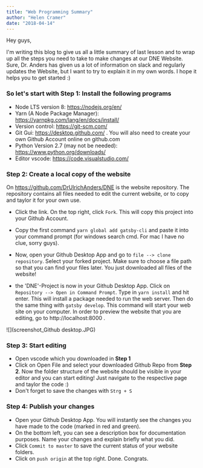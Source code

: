 ```yaml
---
title: "Web Programming Summary"
author: "Helen Cramer"
date: "2018-04-14"
---
```



Hey guys,

I'm writing this blog to give us all a little summary of last lesson and to wrap up all the steps you need to take to make changes at our DNE Website. Sure, Dr. Anders has given us a lot of information on slack and regularly updates the Website, but I want to try to explain it in my own words. I hope it helps you to get started :)

### So let's start with **Step 1**: Install the following programs

* Node LTS version 8: https://nodejs.org/en/
* Yarn (A Node Package Manager): https://yarnpkg.com/lang/en/docs/install/
* Version control: https://git-scm.com/
* Git Gui: https://desktop.github.com/ . You will also need to create your own Github Account online on github.com
* Python Version 2.7 (may not be needed): https://www.python.org/downloads/
* Editor vscode: https://code.visualstudio.com/


### **Step 2**: Create a local copy of the website

On https://github.com/DrUlrichAnders/DNE is the website repository. The repository contains all files needed to edit the current website, or to copy and taylor it for your own use.

* Click the link. On the top right, click `Fork`. This will copy this project into your Github Account.

* Copy the first command `yarn global add gatsby-cli` and paste it into your command prompt (for windows search cmd. For mac I have no clue, sorry guys).

* Now, open your Github Desktop App and go to `file --> clone repository`. Select your forked project. Make sure to choose a file path so that you can find your files later. You just downloaded all files of the website!

* the 'DNE'-Project is now in your Github Desktop App. Click on `Repository --> Open in Command Prompt`. Type in `yarn install` and hit enter. This will install a package needed to run the web server. Then do the same thing with `gatsby develop`. This command will start your web site on your computer. In order to preview the website that you are editing, go to http://localhost:8000 .

![](screenshot_Github desktop.JPG)

### **Step 3**: Start editing

* Open vscode which you downloaded in **Step 1**
* Click on Open File and select your downloaded Github Repo from **Step 2**. Now the folder structure of the website should be visible in your editor and you can start editing! Just navigate to the respective page and taylor the code :)
* Don't forget to save the changes with `Strg + S`

### **Step 4**: Publish your changes

* Open your Github Desktop App. You will instantly see the changes you have made to the code (marked in red and green).
* On the bottom left, you can see a description box for documentation purposes. Name your changes and explain briefly what you did.
* Click `Commit to master` to save the current status of your website folders.
* Click on `push origin` at the top right. Done. Congrats.
